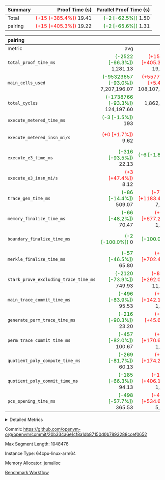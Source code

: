| Summary | Proof Time (s) | Parallel Proof Time (s) |
|:---|---:|---:|
| Total | <span style='color: red'>(+15 [+385.4%])</span> 19.41 | <span style='color: green'>(-2 [-62.5%])</span> 1.50 |
| pairing | <span style='color: red'>(+15 [+405.3%])</span> 19.22 | <span style='color: green'>(-2 [-65.6%])</span> 1.31 |


| pairing |||||
|:---|---:|---:|---:|---:|
|metric|avg|sum|max|min|
| `total_proof_time_ms ` | <span style='color: green'>(-2522 [-66.3%])</span> 1,281.13 | <span style='color: red'>(+15414 [+405.3%])</span> 19,217 | <span style='color: green'>(-2496 [-65.6%])</span> 1,307 | <span style='color: green'>(-2722 [-71.6%])</span> 1,081 |
| `main_cells_used     ` | <span style='color: green'>(-95323657 [-93.0%])</span> 7,207,196.07 | <span style='color: red'>(+5577088 [+5.4%])</span> 108,107,941 | <span style='color: green'>(-94732897 [-92.4%])</span> 7,797,956 | <span style='color: green'>(-101332402 [-98.8%])</span> 1,198,451 |
| `total_cycles        ` | <span style='color: green'>(-1738766 [-93.3%])</span> 124,197.60 |  1,862,964 | <span style='color: green'>(-1730964 [-92.9%])</span> 132,000 | <span style='color: green'>(-1848000 [-99.2%])</span> 14,964 |
| `execute_metered_time_ms` | <span style='color: green'>(-3 [-1.5%])</span> 193 | -          | -          | -          |
| `execute_metered_insn_mi/s` | <span style='color: red'>(+0 [+1.7%])</span> 9.62 | -          | <span style='color: red'>(+0 [+1.7%])</span> 9.62 | <span style='color: red'>(+0 [+1.7%])</span> 9.62 |
| `execute_e3_time_ms  ` | <span style='color: green'>(-316 [-93.5%])</span> 22.13 | <span style='color: green'>(-6 [-1.8%])</span> 332 | <span style='color: green'>(-202 [-59.8%])</span> 136 | <span style='color: green'>(-337 [-99.7%])</span> 1 |
| `execute_e3_insn_mi/s` | <span style='color: red'>(+3 [+47.4%])</span> 8.12 | -          | <span style='color: red'>(+3 [+59.4%])</span> 8.78 | <span style='color: green'>(-5 [-82.5%])</span> 0.96 |
| `trace_gen_time_ms   ` | <span style='color: green'>(-86 [-14.4%])</span> 509.07 | <span style='color: red'>(+7041 [+1183.4%])</span> 7,636 | <span style='color: green'>(-62 [-10.4%])</span> 533 | <span style='color: green'>(-258 [-43.4%])</span> 337 |
| `memory_finalize_time_ms` | <span style='color: green'>(-66 [-48.2%])</span> 70.47 | <span style='color: red'>(+921 [+677.2%])</span> 1,057 | <span style='color: green'>(-55 [-40.4%])</span> 81 | <span style='color: green'>(-70 [-51.5%])</span> 66 |
| `boundary_finalize_time_ms` | <span style='color: green'>(-2 [-100.0%])</span> 0 | <span style='color: green'>(-2 [-100.0%])</span> 0 | <span style='color: green'>(-2 [-100.0%])</span> 0 | <span style='color: green'>(-2 [-100.0%])</span> 0 |
| `merkle_finalize_time_ms` | <span style='color: green'>(-57 [-46.5%])</span> 65.80 | <span style='color: red'>(+864 [+702.4%])</span> 987 | <span style='color: green'>(-49 [-39.8%])</span> 74 | <span style='color: green'>(-60 [-48.8%])</span> 63 |
| `stark_prove_excluding_trace_time_ms` | <span style='color: green'>(-2120 [-73.9%])</span> 749.93 | <span style='color: red'>(+8379 [+292.0%])</span> 11,249 | <span style='color: green'>(-2046 [-71.3%])</span> 824 | <span style='color: green'>(-2302 [-80.2%])</span> 568 |
| `main_trace_commit_time_ms` | <span style='color: green'>(-496 [-83.9%])</span> 95.53 | <span style='color: red'>(+841 [+142.1%])</span> 1,433 | <span style='color: green'>(-475 [-80.2%])</span> 117 | <span style='color: green'>(-528 [-89.2%])</span> 64 |
| `generate_perm_trace_time_ms` | <span style='color: green'>(-216 [-90.3%])</span> 23.20 | <span style='color: red'>(+109 [+45.6%])</span> 348 | <span style='color: green'>(-213 [-89.1%])</span> 26 | <span style='color: green'>(-225 [-94.1%])</span> 14 |
| `perm_trace_commit_time_ms` | <span style='color: green'>(-457 [-82.0%])</span> 100.67 | <span style='color: red'>(+952 [+170.6%])</span> 1,510 | <span style='color: green'>(-449 [-80.5%])</span> 109 | <span style='color: green'>(-491 [-88.0%])</span> 67 |
| `quotient_poly_compute_time_ms` | <span style='color: green'>(-269 [-81.7%])</span> 60.13 | <span style='color: red'>(+573 [+174.2%])</span> 902 | <span style='color: green'>(-264 [-80.2%])</span> 65 | <span style='color: green'>(-292 [-88.8%])</span> 37 |
| `quotient_poly_commit_time_ms` | <span style='color: green'>(-185 [-66.3%])</span> 94.13 | <span style='color: red'>(+1133 [+406.1%])</span> 1,412 | <span style='color: green'>(-162 [-58.1%])</span> 117 | <span style='color: green'>(-207 [-74.2%])</span> 72 |
| `pcs_opening_time_ms ` | <span style='color: green'>(-498 [-57.7%])</span> 365.53 | <span style='color: red'>(+4619 [+534.6%])</span> 5,483 | <span style='color: green'>(-480 [-55.6%])</span> 384 | <span style='color: green'>(-560 [-64.8%])</span> 304 |



<details>
<summary>Detailed Metrics</summary>

|  | keygen_time_ms | commit_exe_time_ms | app proof_time_ms |
| --- | --- | --- |
|  | 1,076 | 11 | 74,500 | 

| group | num_segments | memory_to_vec_partition_time_ms | insns | fri.log_blowup | execute_segment_time_ms | execute_metered_time_ms | execute_metered_insn_mi/s |
| --- | --- | --- | --- | --- | --- | --- | --- |
| pairing | 15 | 24 | 1,862,965 | 1 | 4,554 | 193 | 9.62 | 

| group | air_name | quotient_deg | interactions | constraints |
| --- | --- | --- | --- | --- |
| pairing | AccessAdapterAir<16> | 2 | 5 | 12 | 
| pairing | AccessAdapterAir<2> | 2 | 5 | 12 | 
| pairing | AccessAdapterAir<32> | 2 | 5 | 12 | 
| pairing | AccessAdapterAir<4> | 2 | 5 | 12 | 
| pairing | AccessAdapterAir<8> | 2 | 5 | 12 | 
| pairing | BitwiseOperationLookupAir<8> | 2 | 2 | 4 | 
| pairing | KeccakVmAir | 2 | 321 | 4,513 | 
| pairing | MemoryMerkleAir<8> | 2 | 4 | 39 | 
| pairing | PersistentBoundaryAir<8> | 2 | 3 | 7 | 
| pairing | PhantomAir | 2 | 3 | 5 | 
| pairing | Poseidon2PeripheryAir<BabyBearParameters>, 1> | 2 | 1 | 286 | 
| pairing | ProgramAir | 1 | 1 | 4 | 
| pairing | RangeTupleCheckerAir<2> | 1 | 1 | 4 | 
| pairing | Rv32HintStoreAir | 2 | 18 | 28 | 
| pairing | VariableRangeCheckerAir | 1 | 1 | 4 | 
| pairing | VmAirWrapper<Rv32BaseAluAdapterAir, BaseAluCoreAir<4, 8> | 2 | 20 | 37 | 
| pairing | VmAirWrapper<Rv32BaseAluAdapterAir, LessThanCoreAir<4, 8> | 2 | 18 | 40 | 
| pairing | VmAirWrapper<Rv32BaseAluAdapterAir, ShiftCoreAir<4, 8> | 2 | 24 | 91 | 
| pairing | VmAirWrapper<Rv32BranchAdapterAir, BranchEqualCoreAir<4> | 2 | 11 | 20 | 
| pairing | VmAirWrapper<Rv32BranchAdapterAir, BranchLessThanCoreAir<4, 8> | 2 | 13 | 35 | 
| pairing | VmAirWrapper<Rv32CondRdWriteAdapterAir, Rv32JalLuiCoreAir> | 2 | 10 | 18 | 
| pairing | VmAirWrapper<Rv32IsEqualModAdapterAir<2, 1, 32, 32>, ModularIsEqualCoreAir<32, 4, 8> | 2 | 25 | 225 | 
| pairing | VmAirWrapper<Rv32JalrAdapterAir, Rv32JalrCoreAir> | 2 | 16 | 20 | 
| pairing | VmAirWrapper<Rv32LoadStoreAdapterAir, LoadSignExtendCoreAir<4, 8> | 2 | 18 | 33 | 
| pairing | VmAirWrapper<Rv32LoadStoreAdapterAir, LoadStoreCoreAir<4> | 2 | 17 | 40 | 
| pairing | VmAirWrapper<Rv32MultAdapterAir, DivRemCoreAir<4, 8> | 2 | 25 | 84 | 
| pairing | VmAirWrapper<Rv32MultAdapterAir, MulHCoreAir<4, 8> | 2 | 24 | 31 | 
| pairing | VmAirWrapper<Rv32MultAdapterAir, MultiplicationCoreAir<4, 8> | 2 | 19 | 19 | 
| pairing | VmAirWrapper<Rv32RdWriteAdapterAir, Rv32AuipcCoreAir> | 2 | 12 | 14 | 
| pairing | VmAirWrapper<Rv32VecHeapAdapterAir<1, 2, 2, 32, 32>, FieldExpressionCoreAir> | 2 | 415 | 480 | 
| pairing | VmAirWrapper<Rv32VecHeapAdapterAir<2, 1, 1, 32, 32>, FieldExpressionCoreAir> | 2 | 158 | 190 | 
| pairing | VmAirWrapper<Rv32VecHeapAdapterAir<2, 2, 2, 32, 32>, FieldExpressionCoreAir> | 2 | 428 | 457 | 
| pairing | VmConnectorAir | 2 | 5 | 11 | 

| group | air_name | segment | rows | prep_cols | perm_cols | main_cols | cells |
| --- | --- | --- | --- | --- | --- | --- | --- |
| pairing | AccessAdapterAir<16> | 0 | 16,384 |  | 16 | 25 | 671,744 | 
| pairing | AccessAdapterAir<16> | 1 | 16,384 |  | 16 | 25 | 671,744 | 
| pairing | AccessAdapterAir<16> | 10 | 16,384 |  | 16 | 25 | 671,744 | 
| pairing | AccessAdapterAir<16> | 11 | 16,384 |  | 16 | 25 | 671,744 | 
| pairing | AccessAdapterAir<16> | 12 | 16,384 |  | 16 | 25 | 671,744 | 
| pairing | AccessAdapterAir<16> | 13 | 16,384 |  | 16 | 25 | 671,744 | 
| pairing | AccessAdapterAir<16> | 14 | 2,048 |  | 16 | 25 | 83,968 | 
| pairing | AccessAdapterAir<16> | 2 | 16,384 |  | 16 | 25 | 671,744 | 
| pairing | AccessAdapterAir<16> | 3 | 16,384 |  | 16 | 25 | 671,744 | 
| pairing | AccessAdapterAir<16> | 4 | 16,384 |  | 16 | 25 | 671,744 | 
| pairing | AccessAdapterAir<16> | 5 | 16,384 |  | 16 | 25 | 671,744 | 
| pairing | AccessAdapterAir<16> | 6 | 16,384 |  | 16 | 25 | 671,744 | 
| pairing | AccessAdapterAir<16> | 7 | 16,384 |  | 16 | 25 | 671,744 | 
| pairing | AccessAdapterAir<16> | 8 | 16,384 |  | 16 | 25 | 671,744 | 
| pairing | AccessAdapterAir<16> | 9 | 16,384 |  | 16 | 25 | 671,744 | 
| pairing | AccessAdapterAir<32> | 0 | 8,192 |  | 16 | 41 | 466,944 | 
| pairing | AccessAdapterAir<32> | 1 | 8,192 |  | 16 | 41 | 466,944 | 
| pairing | AccessAdapterAir<32> | 10 | 8,192 |  | 16 | 41 | 466,944 | 
| pairing | AccessAdapterAir<32> | 11 | 8,192 |  | 16 | 41 | 466,944 | 
| pairing | AccessAdapterAir<32> | 12 | 8,192 |  | 16 | 41 | 466,944 | 
| pairing | AccessAdapterAir<32> | 13 | 8,192 |  | 16 | 41 | 466,944 | 
| pairing | AccessAdapterAir<32> | 14 | 1,024 |  | 16 | 41 | 58,368 | 
| pairing | AccessAdapterAir<32> | 2 | 8,192 |  | 16 | 41 | 466,944 | 
| pairing | AccessAdapterAir<32> | 3 | 8,192 |  | 16 | 41 | 466,944 | 
| pairing | AccessAdapterAir<32> | 4 | 8,192 |  | 16 | 41 | 466,944 | 
| pairing | AccessAdapterAir<32> | 5 | 8,192 |  | 16 | 41 | 466,944 | 
| pairing | AccessAdapterAir<32> | 6 | 8,192 |  | 16 | 41 | 466,944 | 
| pairing | AccessAdapterAir<32> | 7 | 8,192 |  | 16 | 41 | 466,944 | 
| pairing | AccessAdapterAir<32> | 8 | 8,192 |  | 16 | 41 | 466,944 | 
| pairing | AccessAdapterAir<32> | 9 | 8,192 |  | 16 | 41 | 466,944 | 
| pairing | AccessAdapterAir<8> | 0 | 32,768 |  | 16 | 17 | 1,081,344 | 
| pairing | AccessAdapterAir<8> | 1 | 32,768 |  | 16 | 17 | 1,081,344 | 
| pairing | AccessAdapterAir<8> | 10 | 32,768 |  | 16 | 17 | 1,081,344 | 
| pairing | AccessAdapterAir<8> | 11 | 32,768 |  | 16 | 17 | 1,081,344 | 
| pairing | AccessAdapterAir<8> | 12 | 32,768 |  | 16 | 17 | 1,081,344 | 
| pairing | AccessAdapterAir<8> | 13 | 32,768 |  | 16 | 17 | 1,081,344 | 
| pairing | AccessAdapterAir<8> | 14 | 8,192 |  | 16 | 17 | 270,336 | 
| pairing | AccessAdapterAir<8> | 2 | 32,768 |  | 16 | 17 | 1,081,344 | 
| pairing | AccessAdapterAir<8> | 3 | 32,768 |  | 16 | 17 | 1,081,344 | 
| pairing | AccessAdapterAir<8> | 4 | 32,768 |  | 16 | 17 | 1,081,344 | 
| pairing | AccessAdapterAir<8> | 5 | 32,768 |  | 16 | 17 | 1,081,344 | 
| pairing | AccessAdapterAir<8> | 6 | 32,768 |  | 16 | 17 | 1,081,344 | 
| pairing | AccessAdapterAir<8> | 7 | 32,768 |  | 16 | 17 | 1,081,344 | 
| pairing | AccessAdapterAir<8> | 8 | 32,768 |  | 16 | 17 | 1,081,344 | 
| pairing | AccessAdapterAir<8> | 9 | 32,768 |  | 16 | 17 | 1,081,344 | 
| pairing | BitwiseOperationLookupAir<8> | 0 | 65,536 | 3 | 8 | 2 | 655,360 | 
| pairing | BitwiseOperationLookupAir<8> | 1 | 65,536 | 3 | 8 | 2 | 655,360 | 
| pairing | BitwiseOperationLookupAir<8> | 10 | 65,536 | 3 | 8 | 2 | 655,360 | 
| pairing | BitwiseOperationLookupAir<8> | 11 | 65,536 | 3 | 8 | 2 | 655,360 | 
| pairing | BitwiseOperationLookupAir<8> | 12 | 65,536 | 3 | 8 | 2 | 655,360 | 
| pairing | BitwiseOperationLookupAir<8> | 13 | 65,536 | 3 | 8 | 2 | 655,360 | 
| pairing | BitwiseOperationLookupAir<8> | 14 | 65,536 | 3 | 8 | 2 | 655,360 | 
| pairing | BitwiseOperationLookupAir<8> | 2 | 65,536 | 3 | 8 | 2 | 655,360 | 
| pairing | BitwiseOperationLookupAir<8> | 3 | 65,536 | 3 | 8 | 2 | 655,360 | 
| pairing | BitwiseOperationLookupAir<8> | 4 | 65,536 | 3 | 8 | 2 | 655,360 | 
| pairing | BitwiseOperationLookupAir<8> | 5 | 65,536 | 3 | 8 | 2 | 655,360 | 
| pairing | BitwiseOperationLookupAir<8> | 6 | 65,536 | 3 | 8 | 2 | 655,360 | 
| pairing | BitwiseOperationLookupAir<8> | 7 | 65,536 | 3 | 8 | 2 | 655,360 | 
| pairing | BitwiseOperationLookupAir<8> | 8 | 65,536 | 3 | 8 | 2 | 655,360 | 
| pairing | BitwiseOperationLookupAir<8> | 9 | 65,536 | 3 | 8 | 2 | 655,360 | 
| pairing | MemoryMerkleAir<8> | 0 | 8,192 |  | 16 | 32 | 393,216 | 
| pairing | MemoryMerkleAir<8> | 1 | 4,096 |  | 16 | 32 | 196,608 | 
| pairing | MemoryMerkleAir<8> | 10 | 4,096 |  | 16 | 32 | 196,608 | 
| pairing | MemoryMerkleAir<8> | 11 | 4,096 |  | 16 | 32 | 196,608 | 
| pairing | MemoryMerkleAir<8> | 12 | 4,096 |  | 16 | 32 | 196,608 | 
| pairing | MemoryMerkleAir<8> | 13 | 4,096 |  | 16 | 32 | 196,608 | 
| pairing | MemoryMerkleAir<8> | 14 | 2,048 |  | 16 | 32 | 98,304 | 
| pairing | MemoryMerkleAir<8> | 2 | 4,096 |  | 16 | 32 | 196,608 | 
| pairing | MemoryMerkleAir<8> | 3 | 4,096 |  | 16 | 32 | 196,608 | 
| pairing | MemoryMerkleAir<8> | 4 | 4,096 |  | 16 | 32 | 196,608 | 
| pairing | MemoryMerkleAir<8> | 5 | 4,096 |  | 16 | 32 | 196,608 | 
| pairing | MemoryMerkleAir<8> | 6 | 4,096 |  | 16 | 32 | 196,608 | 
| pairing | MemoryMerkleAir<8> | 7 | 4,096 |  | 16 | 32 | 196,608 | 
| pairing | MemoryMerkleAir<8> | 8 | 4,096 |  | 16 | 32 | 196,608 | 
| pairing | MemoryMerkleAir<8> | 9 | 4,096 |  | 16 | 32 | 196,608 | 
| pairing | PersistentBoundaryAir<8> | 0 | 8,192 |  | 12 | 20 | 262,144 | 
| pairing | PersistentBoundaryAir<8> | 1 | 4,096 |  | 12 | 20 | 131,072 | 
| pairing | PersistentBoundaryAir<8> | 10 | 4,096 |  | 12 | 20 | 131,072 | 
| pairing | PersistentBoundaryAir<8> | 11 | 4,096 |  | 12 | 20 | 131,072 | 
| pairing | PersistentBoundaryAir<8> | 12 | 4,096 |  | 12 | 20 | 131,072 | 
| pairing | PersistentBoundaryAir<8> | 13 | 4,096 |  | 12 | 20 | 131,072 | 
| pairing | PersistentBoundaryAir<8> | 14 | 2,048 |  | 12 | 20 | 65,536 | 
| pairing | PersistentBoundaryAir<8> | 2 | 4,096 |  | 12 | 20 | 131,072 | 
| pairing | PersistentBoundaryAir<8> | 3 | 4,096 |  | 12 | 20 | 131,072 | 
| pairing | PersistentBoundaryAir<8> | 4 | 4,096 |  | 12 | 20 | 131,072 | 
| pairing | PersistentBoundaryAir<8> | 5 | 4,096 |  | 12 | 20 | 131,072 | 
| pairing | PersistentBoundaryAir<8> | 6 | 4,096 |  | 12 | 20 | 131,072 | 
| pairing | PersistentBoundaryAir<8> | 7 | 4,096 |  | 12 | 20 | 131,072 | 
| pairing | PersistentBoundaryAir<8> | 8 | 4,096 |  | 12 | 20 | 131,072 | 
| pairing | PersistentBoundaryAir<8> | 9 | 4,096 |  | 12 | 20 | 131,072 | 
| pairing | PhantomAir | 0 | 1 |  | 12 | 6 | 18 | 
| pairing | PhantomAir | 1 | 1 |  | 12 | 6 | 18 | 
| pairing | PhantomAir | 10 | 1 |  | 12 | 6 | 18 | 
| pairing | PhantomAir | 11 | 1 |  | 12 | 6 | 18 | 
| pairing | PhantomAir | 12 | 1 |  | 12 | 6 | 18 | 
| pairing | PhantomAir | 13 | 1 |  | 12 | 6 | 18 | 
| pairing | PhantomAir | 14 | 1 |  | 12 | 6 | 18 | 
| pairing | PhantomAir | 2 | 1 |  | 12 | 6 | 18 | 
| pairing | PhantomAir | 3 | 1 |  | 12 | 6 | 18 | 
| pairing | PhantomAir | 4 | 1 |  | 12 | 6 | 18 | 
| pairing | PhantomAir | 5 | 1 |  | 12 | 6 | 18 | 
| pairing | PhantomAir | 6 | 1 |  | 12 | 6 | 18 | 
| pairing | PhantomAir | 7 | 1 |  | 12 | 6 | 18 | 
| pairing | PhantomAir | 8 | 1 |  | 12 | 6 | 18 | 
| pairing | PhantomAir | 9 | 1 |  | 12 | 6 | 18 | 
| pairing | Poseidon2PeripheryAir<BabyBearParameters>, 1> | 0 | 4,096 |  | 8 | 300 | 1,261,568 | 
| pairing | Poseidon2PeripheryAir<BabyBearParameters>, 1> | 1 | 4,096 |  | 8 | 300 | 1,261,568 | 
| pairing | Poseidon2PeripheryAir<BabyBearParameters>, 1> | 10 | 4,096 |  | 8 | 300 | 1,261,568 | 
| pairing | Poseidon2PeripheryAir<BabyBearParameters>, 1> | 11 | 4,096 |  | 8 | 300 | 1,261,568 | 
| pairing | Poseidon2PeripheryAir<BabyBearParameters>, 1> | 12 | 4,096 |  | 8 | 300 | 1,261,568 | 
| pairing | Poseidon2PeripheryAir<BabyBearParameters>, 1> | 13 | 4,096 |  | 8 | 300 | 1,261,568 | 
| pairing | Poseidon2PeripheryAir<BabyBearParameters>, 1> | 14 | 1,024 |  | 8 | 300 | 315,392 | 
| pairing | Poseidon2PeripheryAir<BabyBearParameters>, 1> | 2 | 4,096 |  | 8 | 300 | 1,261,568 | 
| pairing | Poseidon2PeripheryAir<BabyBearParameters>, 1> | 3 | 4,096 |  | 8 | 300 | 1,261,568 | 
| pairing | Poseidon2PeripheryAir<BabyBearParameters>, 1> | 4 | 4,096 |  | 8 | 300 | 1,261,568 | 
| pairing | Poseidon2PeripheryAir<BabyBearParameters>, 1> | 5 | 4,096 |  | 8 | 300 | 1,261,568 | 
| pairing | Poseidon2PeripheryAir<BabyBearParameters>, 1> | 6 | 4,096 |  | 8 | 300 | 1,261,568 | 
| pairing | Poseidon2PeripheryAir<BabyBearParameters>, 1> | 7 | 4,096 |  | 8 | 300 | 1,261,568 | 
| pairing | Poseidon2PeripheryAir<BabyBearParameters>, 1> | 8 | 4,096 |  | 8 | 300 | 1,261,568 | 
| pairing | Poseidon2PeripheryAir<BabyBearParameters>, 1> | 9 | 4,096 |  | 8 | 300 | 1,261,568 | 
| pairing | ProgramAir | 0 | 32,768 |  | 8 | 10 | 589,824 | 
| pairing | ProgramAir | 1 | 32,768 |  | 8 | 10 | 589,824 | 
| pairing | ProgramAir | 10 | 32,768 |  | 8 | 10 | 589,824 | 
| pairing | ProgramAir | 11 | 32,768 |  | 8 | 10 | 589,824 | 
| pairing | ProgramAir | 12 | 32,768 |  | 8 | 10 | 589,824 | 
| pairing | ProgramAir | 13 | 32,768 |  | 8 | 10 | 589,824 | 
| pairing | ProgramAir | 14 | 32,768 |  | 8 | 10 | 589,824 | 
| pairing | ProgramAir | 2 | 32,768 |  | 8 | 10 | 589,824 | 
| pairing | ProgramAir | 3 | 32,768 |  | 8 | 10 | 589,824 | 
| pairing | ProgramAir | 4 | 32,768 |  | 8 | 10 | 589,824 | 
| pairing | ProgramAir | 5 | 32,768 |  | 8 | 10 | 589,824 | 
| pairing | ProgramAir | 6 | 32,768 |  | 8 | 10 | 589,824 | 
| pairing | ProgramAir | 7 | 32,768 |  | 8 | 10 | 589,824 | 
| pairing | ProgramAir | 8 | 32,768 |  | 8 | 10 | 589,824 | 
| pairing | ProgramAir | 9 | 32,768 |  | 8 | 10 | 589,824 | 
| pairing | RangeTupleCheckerAir<2> | 0 | 524,288 | 2 | 8 | 1 | 4,718,592 | 
| pairing | RangeTupleCheckerAir<2> | 1 | 524,288 | 2 | 8 | 1 | 4,718,592 | 
| pairing | RangeTupleCheckerAir<2> | 10 | 524,288 | 2 | 8 | 1 | 4,718,592 | 
| pairing | RangeTupleCheckerAir<2> | 11 | 524,288 | 2 | 8 | 1 | 4,718,592 | 
| pairing | RangeTupleCheckerAir<2> | 12 | 524,288 | 2 | 8 | 1 | 4,718,592 | 
| pairing | RangeTupleCheckerAir<2> | 13 | 524,288 | 2 | 8 | 1 | 4,718,592 | 
| pairing | RangeTupleCheckerAir<2> | 14 | 524,288 | 2 | 8 | 1 | 4,718,592 | 
| pairing | RangeTupleCheckerAir<2> | 2 | 524,288 | 2 | 8 | 1 | 4,718,592 | 
| pairing | RangeTupleCheckerAir<2> | 3 | 524,288 | 2 | 8 | 1 | 4,718,592 | 
| pairing | RangeTupleCheckerAir<2> | 4 | 524,288 | 2 | 8 | 1 | 4,718,592 | 
| pairing | RangeTupleCheckerAir<2> | 5 | 524,288 | 2 | 8 | 1 | 4,718,592 | 
| pairing | RangeTupleCheckerAir<2> | 6 | 524,288 | 2 | 8 | 1 | 4,718,592 | 
| pairing | RangeTupleCheckerAir<2> | 7 | 524,288 | 2 | 8 | 1 | 4,718,592 | 
| pairing | RangeTupleCheckerAir<2> | 8 | 524,288 | 2 | 8 | 1 | 4,718,592 | 
| pairing | RangeTupleCheckerAir<2> | 9 | 524,288 | 2 | 8 | 1 | 4,718,592 | 
| pairing | Rv32HintStoreAir | 0 | 256 |  | 44 | 32 | 19,456 | 
| pairing | VariableRangeCheckerAir | 0 | 262,144 | 2 | 8 | 1 | 2,359,296 | 
| pairing | VariableRangeCheckerAir | 1 | 262,144 | 2 | 8 | 1 | 2,359,296 | 
| pairing | VariableRangeCheckerAir | 10 | 262,144 | 2 | 8 | 1 | 2,359,296 | 
| pairing | VariableRangeCheckerAir | 11 | 262,144 | 2 | 8 | 1 | 2,359,296 | 
| pairing | VariableRangeCheckerAir | 12 | 262,144 | 2 | 8 | 1 | 2,359,296 | 
| pairing | VariableRangeCheckerAir | 13 | 262,144 | 2 | 8 | 1 | 2,359,296 | 
| pairing | VariableRangeCheckerAir | 14 | 262,144 | 2 | 8 | 1 | 2,359,296 | 
| pairing | VariableRangeCheckerAir | 2 | 262,144 | 2 | 8 | 1 | 2,359,296 | 
| pairing | VariableRangeCheckerAir | 3 | 262,144 | 2 | 8 | 1 | 2,359,296 | 
| pairing | VariableRangeCheckerAir | 4 | 262,144 | 2 | 8 | 1 | 2,359,296 | 
| pairing | VariableRangeCheckerAir | 5 | 262,144 | 2 | 8 | 1 | 2,359,296 | 
| pairing | VariableRangeCheckerAir | 6 | 262,144 | 2 | 8 | 1 | 2,359,296 | 
| pairing | VariableRangeCheckerAir | 7 | 262,144 | 2 | 8 | 1 | 2,359,296 | 
| pairing | VariableRangeCheckerAir | 8 | 262,144 | 2 | 8 | 1 | 2,359,296 | 
| pairing | VariableRangeCheckerAir | 9 | 262,144 | 2 | 8 | 1 | 2,359,296 | 
| pairing | VmAirWrapper<Rv32BaseAluAdapterAir, BaseAluCoreAir<4, 8> | 0 | 65,536 |  | 52 | 36 | 5,767,168 | 
| pairing | VmAirWrapper<Rv32BaseAluAdapterAir, BaseAluCoreAir<4, 8> | 1 | 65,536 |  | 52 | 36 | 5,767,168 | 
| pairing | VmAirWrapper<Rv32BaseAluAdapterAir, BaseAluCoreAir<4, 8> | 10 | 65,536 |  | 52 | 36 | 5,767,168 | 
| pairing | VmAirWrapper<Rv32BaseAluAdapterAir, BaseAluCoreAir<4, 8> | 11 | 65,536 |  | 52 | 36 | 5,767,168 | 
| pairing | VmAirWrapper<Rv32BaseAluAdapterAir, BaseAluCoreAir<4, 8> | 12 | 65,536 |  | 52 | 36 | 5,767,168 | 
| pairing | VmAirWrapper<Rv32BaseAluAdapterAir, BaseAluCoreAir<4, 8> | 13 | 65,536 |  | 52 | 36 | 5,767,168 | 
| pairing | VmAirWrapper<Rv32BaseAluAdapterAir, BaseAluCoreAir<4, 8> | 14 | 8,192 |  | 52 | 36 | 720,896 | 
| pairing | VmAirWrapper<Rv32BaseAluAdapterAir, BaseAluCoreAir<4, 8> | 2 | 65,536 |  | 52 | 36 | 5,767,168 | 
| pairing | VmAirWrapper<Rv32BaseAluAdapterAir, BaseAluCoreAir<4, 8> | 3 | 65,536 |  | 52 | 36 | 5,767,168 | 
| pairing | VmAirWrapper<Rv32BaseAluAdapterAir, BaseAluCoreAir<4, 8> | 4 | 65,536 |  | 52 | 36 | 5,767,168 | 
| pairing | VmAirWrapper<Rv32BaseAluAdapterAir, BaseAluCoreAir<4, 8> | 5 | 65,536 |  | 52 | 36 | 5,767,168 | 
| pairing | VmAirWrapper<Rv32BaseAluAdapterAir, BaseAluCoreAir<4, 8> | 6 | 65,536 |  | 52 | 36 | 5,767,168 | 
| pairing | VmAirWrapper<Rv32BaseAluAdapterAir, BaseAluCoreAir<4, 8> | 7 | 65,536 |  | 52 | 36 | 5,767,168 | 
| pairing | VmAirWrapper<Rv32BaseAluAdapterAir, BaseAluCoreAir<4, 8> | 8 | 65,536 |  | 52 | 36 | 5,767,168 | 
| pairing | VmAirWrapper<Rv32BaseAluAdapterAir, BaseAluCoreAir<4, 8> | 9 | 65,536 |  | 52 | 36 | 5,767,168 | 
| pairing | VmAirWrapper<Rv32BaseAluAdapterAir, LessThanCoreAir<4, 8> | 0 | 4,096 |  | 40 | 37 | 315,392 | 
| pairing | VmAirWrapper<Rv32BaseAluAdapterAir, LessThanCoreAir<4, 8> | 1 | 4,096 |  | 40 | 37 | 315,392 | 
| pairing | VmAirWrapper<Rv32BaseAluAdapterAir, LessThanCoreAir<4, 8> | 10 | 4,096 |  | 40 | 37 | 315,392 | 
| pairing | VmAirWrapper<Rv32BaseAluAdapterAir, LessThanCoreAir<4, 8> | 11 | 4,096 |  | 40 | 37 | 315,392 | 
| pairing | VmAirWrapper<Rv32BaseAluAdapterAir, LessThanCoreAir<4, 8> | 12 | 4,096 |  | 40 | 37 | 315,392 | 
| pairing | VmAirWrapper<Rv32BaseAluAdapterAir, LessThanCoreAir<4, 8> | 13 | 4,096 |  | 40 | 37 | 315,392 | 
| pairing | VmAirWrapper<Rv32BaseAluAdapterAir, LessThanCoreAir<4, 8> | 14 | 512 |  | 40 | 37 | 39,424 | 
| pairing | VmAirWrapper<Rv32BaseAluAdapterAir, LessThanCoreAir<4, 8> | 2 | 4,096 |  | 40 | 37 | 315,392 | 
| pairing | VmAirWrapper<Rv32BaseAluAdapterAir, LessThanCoreAir<4, 8> | 3 | 4,096 |  | 40 | 37 | 315,392 | 
| pairing | VmAirWrapper<Rv32BaseAluAdapterAir, LessThanCoreAir<4, 8> | 4 | 4,096 |  | 40 | 37 | 315,392 | 
| pairing | VmAirWrapper<Rv32BaseAluAdapterAir, LessThanCoreAir<4, 8> | 5 | 4,096 |  | 40 | 37 | 315,392 | 
| pairing | VmAirWrapper<Rv32BaseAluAdapterAir, LessThanCoreAir<4, 8> | 6 | 4,096 |  | 40 | 37 | 315,392 | 
| pairing | VmAirWrapper<Rv32BaseAluAdapterAir, LessThanCoreAir<4, 8> | 7 | 4,096 |  | 40 | 37 | 315,392 | 
| pairing | VmAirWrapper<Rv32BaseAluAdapterAir, LessThanCoreAir<4, 8> | 8 | 4,096 |  | 40 | 37 | 315,392 | 
| pairing | VmAirWrapper<Rv32BaseAluAdapterAir, LessThanCoreAir<4, 8> | 9 | 4,096 |  | 40 | 37 | 315,392 | 
| pairing | VmAirWrapper<Rv32BaseAluAdapterAir, ShiftCoreAir<4, 8> | 0 | 1,024 |  | 52 | 53 | 107,520 | 
| pairing | VmAirWrapper<Rv32BaseAluAdapterAir, ShiftCoreAir<4, 8> | 1 | 64 |  | 52 | 53 | 6,720 | 
| pairing | VmAirWrapper<Rv32BaseAluAdapterAir, ShiftCoreAir<4, 8> | 10 | 64 |  | 52 | 53 | 6,720 | 
| pairing | VmAirWrapper<Rv32BaseAluAdapterAir, ShiftCoreAir<4, 8> | 11 | 64 |  | 52 | 53 | 6,720 | 
| pairing | VmAirWrapper<Rv32BaseAluAdapterAir, ShiftCoreAir<4, 8> | 12 | 64 |  | 52 | 53 | 6,720 | 
| pairing | VmAirWrapper<Rv32BaseAluAdapterAir, ShiftCoreAir<4, 8> | 13 | 128 |  | 52 | 53 | 13,440 | 
| pairing | VmAirWrapper<Rv32BaseAluAdapterAir, ShiftCoreAir<4, 8> | 2 | 64 |  | 52 | 53 | 6,720 | 
| pairing | VmAirWrapper<Rv32BaseAluAdapterAir, ShiftCoreAir<4, 8> | 3 | 64 |  | 52 | 53 | 6,720 | 
| pairing | VmAirWrapper<Rv32BaseAluAdapterAir, ShiftCoreAir<4, 8> | 4 | 64 |  | 52 | 53 | 6,720 | 
| pairing | VmAirWrapper<Rv32BaseAluAdapterAir, ShiftCoreAir<4, 8> | 5 | 64 |  | 52 | 53 | 6,720 | 
| pairing | VmAirWrapper<Rv32BaseAluAdapterAir, ShiftCoreAir<4, 8> | 6 | 64 |  | 52 | 53 | 6,720 | 
| pairing | VmAirWrapper<Rv32BaseAluAdapterAir, ShiftCoreAir<4, 8> | 7 | 64 |  | 52 | 53 | 6,720 | 
| pairing | VmAirWrapper<Rv32BaseAluAdapterAir, ShiftCoreAir<4, 8> | 8 | 64 |  | 52 | 53 | 6,720 | 
| pairing | VmAirWrapper<Rv32BaseAluAdapterAir, ShiftCoreAir<4, 8> | 9 | 64 |  | 52 | 53 | 6,720 | 
| pairing | VmAirWrapper<Rv32BranchAdapterAir, BranchEqualCoreAir<4> | 0 | 16,384 |  | 28 | 26 | 884,736 | 
| pairing | VmAirWrapper<Rv32BranchAdapterAir, BranchEqualCoreAir<4> | 1 | 16,384 |  | 28 | 26 | 884,736 | 
| pairing | VmAirWrapper<Rv32BranchAdapterAir, BranchEqualCoreAir<4> | 10 | 16,384 |  | 28 | 26 | 884,736 | 
| pairing | VmAirWrapper<Rv32BranchAdapterAir, BranchEqualCoreAir<4> | 11 | 16,384 |  | 28 | 26 | 884,736 | 
| pairing | VmAirWrapper<Rv32BranchAdapterAir, BranchEqualCoreAir<4> | 12 | 16,384 |  | 28 | 26 | 884,736 | 
| pairing | VmAirWrapper<Rv32BranchAdapterAir, BranchEqualCoreAir<4> | 13 | 16,384 |  | 28 | 26 | 884,736 | 
| pairing | VmAirWrapper<Rv32BranchAdapterAir, BranchEqualCoreAir<4> | 14 | 2,048 |  | 28 | 26 | 110,592 | 
| pairing | VmAirWrapper<Rv32BranchAdapterAir, BranchEqualCoreAir<4> | 2 | 16,384 |  | 28 | 26 | 884,736 | 
| pairing | VmAirWrapper<Rv32BranchAdapterAir, BranchEqualCoreAir<4> | 3 | 16,384 |  | 28 | 26 | 884,736 | 
| pairing | VmAirWrapper<Rv32BranchAdapterAir, BranchEqualCoreAir<4> | 4 | 16,384 |  | 28 | 26 | 884,736 | 
| pairing | VmAirWrapper<Rv32BranchAdapterAir, BranchEqualCoreAir<4> | 5 | 16,384 |  | 28 | 26 | 884,736 | 
| pairing | VmAirWrapper<Rv32BranchAdapterAir, BranchEqualCoreAir<4> | 6 | 16,384 |  | 28 | 26 | 884,736 | 
| pairing | VmAirWrapper<Rv32BranchAdapterAir, BranchEqualCoreAir<4> | 7 | 16,384 |  | 28 | 26 | 884,736 | 
| pairing | VmAirWrapper<Rv32BranchAdapterAir, BranchEqualCoreAir<4> | 8 | 16,384 |  | 28 | 26 | 884,736 | 
| pairing | VmAirWrapper<Rv32BranchAdapterAir, BranchEqualCoreAir<4> | 9 | 16,384 |  | 28 | 26 | 884,736 | 
| pairing | VmAirWrapper<Rv32BranchAdapterAir, BranchLessThanCoreAir<4, 8> | 0 | 16,384 |  | 32 | 32 | 1,048,576 | 
| pairing | VmAirWrapper<Rv32BranchAdapterAir, BranchLessThanCoreAir<4, 8> | 1 | 16,384 |  | 32 | 32 | 1,048,576 | 
| pairing | VmAirWrapper<Rv32BranchAdapterAir, BranchLessThanCoreAir<4, 8> | 10 | 16,384 |  | 32 | 32 | 1,048,576 | 
| pairing | VmAirWrapper<Rv32BranchAdapterAir, BranchLessThanCoreAir<4, 8> | 11 | 16,384 |  | 32 | 32 | 1,048,576 | 
| pairing | VmAirWrapper<Rv32BranchAdapterAir, BranchLessThanCoreAir<4, 8> | 12 | 16,384 |  | 32 | 32 | 1,048,576 | 
| pairing | VmAirWrapper<Rv32BranchAdapterAir, BranchLessThanCoreAir<4, 8> | 13 | 16,384 |  | 32 | 32 | 1,048,576 | 
| pairing | VmAirWrapper<Rv32BranchAdapterAir, BranchLessThanCoreAir<4, 8> | 14 | 1,024 |  | 32 | 32 | 65,536 | 
| pairing | VmAirWrapper<Rv32BranchAdapterAir, BranchLessThanCoreAir<4, 8> | 2 | 16,384 |  | 32 | 32 | 1,048,576 | 
| pairing | VmAirWrapper<Rv32BranchAdapterAir, BranchLessThanCoreAir<4, 8> | 3 | 16,384 |  | 32 | 32 | 1,048,576 | 
| pairing | VmAirWrapper<Rv32BranchAdapterAir, BranchLessThanCoreAir<4, 8> | 4 | 16,384 |  | 32 | 32 | 1,048,576 | 
| pairing | VmAirWrapper<Rv32BranchAdapterAir, BranchLessThanCoreAir<4, 8> | 5 | 16,384 |  | 32 | 32 | 1,048,576 | 
| pairing | VmAirWrapper<Rv32BranchAdapterAir, BranchLessThanCoreAir<4, 8> | 6 | 16,384 |  | 32 | 32 | 1,048,576 | 
| pairing | VmAirWrapper<Rv32BranchAdapterAir, BranchLessThanCoreAir<4, 8> | 7 | 16,384 |  | 32 | 32 | 1,048,576 | 
| pairing | VmAirWrapper<Rv32BranchAdapterAir, BranchLessThanCoreAir<4, 8> | 8 | 16,384 |  | 32 | 32 | 1,048,576 | 
| pairing | VmAirWrapper<Rv32BranchAdapterAir, BranchLessThanCoreAir<4, 8> | 9 | 16,384 |  | 32 | 32 | 1,048,576 | 
| pairing | VmAirWrapper<Rv32CondRdWriteAdapterAir, Rv32JalLuiCoreAir> | 0 | 1,024 |  | 28 | 18 | 47,104 | 
| pairing | VmAirWrapper<Rv32CondRdWriteAdapterAir, Rv32JalLuiCoreAir> | 1 | 512 |  | 28 | 18 | 23,552 | 
| pairing | VmAirWrapper<Rv32CondRdWriteAdapterAir, Rv32JalLuiCoreAir> | 10 | 512 |  | 28 | 18 | 23,552 | 
| pairing | VmAirWrapper<Rv32CondRdWriteAdapterAir, Rv32JalLuiCoreAir> | 11 | 512 |  | 28 | 18 | 23,552 | 
| pairing | VmAirWrapper<Rv32CondRdWriteAdapterAir, Rv32JalLuiCoreAir> | 12 | 512 |  | 28 | 18 | 23,552 | 
| pairing | VmAirWrapper<Rv32CondRdWriteAdapterAir, Rv32JalLuiCoreAir> | 13 | 512 |  | 28 | 18 | 23,552 | 
| pairing | VmAirWrapper<Rv32CondRdWriteAdapterAir, Rv32JalLuiCoreAir> | 14 | 64 |  | 28 | 18 | 2,944 | 
| pairing | VmAirWrapper<Rv32CondRdWriteAdapterAir, Rv32JalLuiCoreAir> | 2 | 512 |  | 28 | 18 | 23,552 | 
| pairing | VmAirWrapper<Rv32CondRdWriteAdapterAir, Rv32JalLuiCoreAir> | 3 | 512 |  | 28 | 18 | 23,552 | 
| pairing | VmAirWrapper<Rv32CondRdWriteAdapterAir, Rv32JalLuiCoreAir> | 4 | 512 |  | 28 | 18 | 23,552 | 
| pairing | VmAirWrapper<Rv32CondRdWriteAdapterAir, Rv32JalLuiCoreAir> | 5 | 512 |  | 28 | 18 | 23,552 | 
| pairing | VmAirWrapper<Rv32CondRdWriteAdapterAir, Rv32JalLuiCoreAir> | 6 | 512 |  | 28 | 18 | 23,552 | 
| pairing | VmAirWrapper<Rv32CondRdWriteAdapterAir, Rv32JalLuiCoreAir> | 7 | 512 |  | 28 | 18 | 23,552 | 
| pairing | VmAirWrapper<Rv32CondRdWriteAdapterAir, Rv32JalLuiCoreAir> | 8 | 512 |  | 28 | 18 | 23,552 | 
| pairing | VmAirWrapper<Rv32CondRdWriteAdapterAir, Rv32JalLuiCoreAir> | 9 | 512 |  | 28 | 18 | 23,552 | 
| pairing | VmAirWrapper<Rv32IsEqualModAdapterAir<2, 1, 32, 32>, ModularIsEqualCoreAir<32, 4, 8> | 0 | 8 |  | 56 | 166 | 1,776 | 
| pairing | VmAirWrapper<Rv32IsEqualModAdapterAir<2, 1, 32, 32>, ModularIsEqualCoreAir<32, 4, 8> | 14 | 16 |  | 56 | 166 | 3,552 | 
| pairing | VmAirWrapper<Rv32JalrAdapterAir, Rv32JalrCoreAir> | 0 | 4,096 |  | 36 | 28 | 262,144 | 
| pairing | VmAirWrapper<Rv32JalrAdapterAir, Rv32JalrCoreAir> | 1 | 4,096 |  | 36 | 28 | 262,144 | 
| pairing | VmAirWrapper<Rv32JalrAdapterAir, Rv32JalrCoreAir> | 10 | 4,096 |  | 36 | 28 | 262,144 | 
| pairing | VmAirWrapper<Rv32JalrAdapterAir, Rv32JalrCoreAir> | 11 | 4,096 |  | 36 | 28 | 262,144 | 
| pairing | VmAirWrapper<Rv32JalrAdapterAir, Rv32JalrCoreAir> | 12 | 4,096 |  | 36 | 28 | 262,144 | 
| pairing | VmAirWrapper<Rv32JalrAdapterAir, Rv32JalrCoreAir> | 13 | 4,096 |  | 36 | 28 | 262,144 | 
| pairing | VmAirWrapper<Rv32JalrAdapterAir, Rv32JalrCoreAir> | 14 | 512 |  | 36 | 28 | 32,768 | 
| pairing | VmAirWrapper<Rv32JalrAdapterAir, Rv32JalrCoreAir> | 2 | 4,096 |  | 36 | 28 | 262,144 | 
| pairing | VmAirWrapper<Rv32JalrAdapterAir, Rv32JalrCoreAir> | 3 | 4,096 |  | 36 | 28 | 262,144 | 
| pairing | VmAirWrapper<Rv32JalrAdapterAir, Rv32JalrCoreAir> | 4 | 4,096 |  | 36 | 28 | 262,144 | 
| pairing | VmAirWrapper<Rv32JalrAdapterAir, Rv32JalrCoreAir> | 5 | 4,096 |  | 36 | 28 | 262,144 | 
| pairing | VmAirWrapper<Rv32JalrAdapterAir, Rv32JalrCoreAir> | 6 | 4,096 |  | 36 | 28 | 262,144 | 
| pairing | VmAirWrapper<Rv32JalrAdapterAir, Rv32JalrCoreAir> | 7 | 4,096 |  | 36 | 28 | 262,144 | 
| pairing | VmAirWrapper<Rv32JalrAdapterAir, Rv32JalrCoreAir> | 8 | 4,096 |  | 36 | 28 | 262,144 | 
| pairing | VmAirWrapper<Rv32JalrAdapterAir, Rv32JalrCoreAir> | 9 | 4,096 |  | 36 | 28 | 262,144 | 
| pairing | VmAirWrapper<Rv32LoadStoreAdapterAir, LoadStoreCoreAir<4> | 0 | 65,536 |  | 52 | 41 | 6,094,848 | 
| pairing | VmAirWrapper<Rv32LoadStoreAdapterAir, LoadStoreCoreAir<4> | 1 | 65,536 |  | 52 | 41 | 6,094,848 | 
| pairing | VmAirWrapper<Rv32LoadStoreAdapterAir, LoadStoreCoreAir<4> | 10 | 65,536 |  | 52 | 41 | 6,094,848 | 
| pairing | VmAirWrapper<Rv32LoadStoreAdapterAir, LoadStoreCoreAir<4> | 11 | 65,536 |  | 52 | 41 | 6,094,848 | 
| pairing | VmAirWrapper<Rv32LoadStoreAdapterAir, LoadStoreCoreAir<4> | 12 | 65,536 |  | 52 | 41 | 6,094,848 | 
| pairing | VmAirWrapper<Rv32LoadStoreAdapterAir, LoadStoreCoreAir<4> | 13 | 65,536 |  | 52 | 41 | 6,094,848 | 
| pairing | VmAirWrapper<Rv32LoadStoreAdapterAir, LoadStoreCoreAir<4> | 14 | 8,192 |  | 52 | 41 | 761,856 | 
| pairing | VmAirWrapper<Rv32LoadStoreAdapterAir, LoadStoreCoreAir<4> | 2 | 65,536 |  | 52 | 41 | 6,094,848 | 
| pairing | VmAirWrapper<Rv32LoadStoreAdapterAir, LoadStoreCoreAir<4> | 3 | 65,536 |  | 52 | 41 | 6,094,848 | 
| pairing | VmAirWrapper<Rv32LoadStoreAdapterAir, LoadStoreCoreAir<4> | 4 | 65,536 |  | 52 | 41 | 6,094,848 | 
| pairing | VmAirWrapper<Rv32LoadStoreAdapterAir, LoadStoreCoreAir<4> | 5 | 65,536 |  | 52 | 41 | 6,094,848 | 
| pairing | VmAirWrapper<Rv32LoadStoreAdapterAir, LoadStoreCoreAir<4> | 6 | 65,536 |  | 52 | 41 | 6,094,848 | 
| pairing | VmAirWrapper<Rv32LoadStoreAdapterAir, LoadStoreCoreAir<4> | 7 | 65,536 |  | 52 | 41 | 6,094,848 | 
| pairing | VmAirWrapper<Rv32LoadStoreAdapterAir, LoadStoreCoreAir<4> | 8 | 65,536 |  | 52 | 41 | 6,094,848 | 
| pairing | VmAirWrapper<Rv32LoadStoreAdapterAir, LoadStoreCoreAir<4> | 9 | 65,536 |  | 52 | 41 | 6,094,848 | 
| pairing | VmAirWrapper<Rv32MultAdapterAir, MulHCoreAir<4, 8> | 0 | 8 |  | 72 | 39 | 888 | 
| pairing | VmAirWrapper<Rv32MultAdapterAir, MulHCoreAir<4, 8> | 1 | 16 |  | 72 | 39 | 1,776 | 
| pairing | VmAirWrapper<Rv32MultAdapterAir, MulHCoreAir<4, 8> | 10 | 16 |  | 72 | 39 | 1,776 | 
| pairing | VmAirWrapper<Rv32MultAdapterAir, MulHCoreAir<4, 8> | 11 | 16 |  | 72 | 39 | 1,776 | 
| pairing | VmAirWrapper<Rv32MultAdapterAir, MulHCoreAir<4, 8> | 12 | 16 |  | 72 | 39 | 1,776 | 
| pairing | VmAirWrapper<Rv32MultAdapterAir, MulHCoreAir<4, 8> | 13 | 16 |  | 72 | 39 | 1,776 | 
| pairing | VmAirWrapper<Rv32MultAdapterAir, MulHCoreAir<4, 8> | 2 | 16 |  | 72 | 39 | 1,776 | 
| pairing | VmAirWrapper<Rv32MultAdapterAir, MulHCoreAir<4, 8> | 3 | 16 |  | 72 | 39 | 1,776 | 
| pairing | VmAirWrapper<Rv32MultAdapterAir, MulHCoreAir<4, 8> | 4 | 16 |  | 72 | 39 | 1,776 | 
| pairing | VmAirWrapper<Rv32MultAdapterAir, MulHCoreAir<4, 8> | 5 | 16 |  | 72 | 39 | 1,776 | 
| pairing | VmAirWrapper<Rv32MultAdapterAir, MulHCoreAir<4, 8> | 6 | 16 |  | 72 | 39 | 1,776 | 
| pairing | VmAirWrapper<Rv32MultAdapterAir, MulHCoreAir<4, 8> | 7 | 16 |  | 72 | 39 | 1,776 | 
| pairing | VmAirWrapper<Rv32MultAdapterAir, MulHCoreAir<4, 8> | 8 | 16 |  | 72 | 39 | 1,776 | 
| pairing | VmAirWrapper<Rv32MultAdapterAir, MulHCoreAir<4, 8> | 9 | 16 |  | 72 | 39 | 1,776 | 
| pairing | VmAirWrapper<Rv32MultAdapterAir, MultiplicationCoreAir<4, 8> | 0 | 32 |  | 52 | 31 | 2,656 | 
| pairing | VmAirWrapper<Rv32MultAdapterAir, MultiplicationCoreAir<4, 8> | 1 | 32 |  | 52 | 31 | 2,656 | 
| pairing | VmAirWrapper<Rv32MultAdapterAir, MultiplicationCoreAir<4, 8> | 10 | 32 |  | 52 | 31 | 2,656 | 
| pairing | VmAirWrapper<Rv32MultAdapterAir, MultiplicationCoreAir<4, 8> | 11 | 32 |  | 52 | 31 | 2,656 | 
| pairing | VmAirWrapper<Rv32MultAdapterAir, MultiplicationCoreAir<4, 8> | 12 | 32 |  | 52 | 31 | 2,656 | 
| pairing | VmAirWrapper<Rv32MultAdapterAir, MultiplicationCoreAir<4, 8> | 13 | 32 |  | 52 | 31 | 2,656 | 
| pairing | VmAirWrapper<Rv32MultAdapterAir, MultiplicationCoreAir<4, 8> | 2 | 32 |  | 52 | 31 | 2,656 | 
| pairing | VmAirWrapper<Rv32MultAdapterAir, MultiplicationCoreAir<4, 8> | 3 | 32 |  | 52 | 31 | 2,656 | 
| pairing | VmAirWrapper<Rv32MultAdapterAir, MultiplicationCoreAir<4, 8> | 4 | 64 |  | 52 | 31 | 5,312 | 
| pairing | VmAirWrapper<Rv32MultAdapterAir, MultiplicationCoreAir<4, 8> | 5 | 32 |  | 52 | 31 | 2,656 | 
| pairing | VmAirWrapper<Rv32MultAdapterAir, MultiplicationCoreAir<4, 8> | 6 | 32 |  | 52 | 31 | 2,656 | 
| pairing | VmAirWrapper<Rv32MultAdapterAir, MultiplicationCoreAir<4, 8> | 7 | 32 |  | 52 | 31 | 2,656 | 
| pairing | VmAirWrapper<Rv32MultAdapterAir, MultiplicationCoreAir<4, 8> | 8 | 32 |  | 52 | 31 | 2,656 | 
| pairing | VmAirWrapper<Rv32MultAdapterAir, MultiplicationCoreAir<4, 8> | 9 | 32 |  | 52 | 31 | 2,656 | 
| pairing | VmAirWrapper<Rv32RdWriteAdapterAir, Rv32AuipcCoreAir> | 0 | 2,048 |  | 28 | 20 | 98,304 | 
| pairing | VmAirWrapper<Rv32RdWriteAdapterAir, Rv32AuipcCoreAir> | 1 | 2,048 |  | 28 | 20 | 98,304 | 
| pairing | VmAirWrapper<Rv32RdWriteAdapterAir, Rv32AuipcCoreAir> | 10 | 2,048 |  | 28 | 20 | 98,304 | 
| pairing | VmAirWrapper<Rv32RdWriteAdapterAir, Rv32AuipcCoreAir> | 11 | 2,048 |  | 28 | 20 | 98,304 | 
| pairing | VmAirWrapper<Rv32RdWriteAdapterAir, Rv32AuipcCoreAir> | 12 | 2,048 |  | 28 | 20 | 98,304 | 
| pairing | VmAirWrapper<Rv32RdWriteAdapterAir, Rv32AuipcCoreAir> | 13 | 2,048 |  | 28 | 20 | 98,304 | 
| pairing | VmAirWrapper<Rv32RdWriteAdapterAir, Rv32AuipcCoreAir> | 14 | 256 |  | 28 | 20 | 12,288 | 
| pairing | VmAirWrapper<Rv32RdWriteAdapterAir, Rv32AuipcCoreAir> | 2 | 2,048 |  | 28 | 20 | 98,304 | 
| pairing | VmAirWrapper<Rv32RdWriteAdapterAir, Rv32AuipcCoreAir> | 3 | 2,048 |  | 28 | 20 | 98,304 | 
| pairing | VmAirWrapper<Rv32RdWriteAdapterAir, Rv32AuipcCoreAir> | 4 | 2,048 |  | 28 | 20 | 98,304 | 
| pairing | VmAirWrapper<Rv32RdWriteAdapterAir, Rv32AuipcCoreAir> | 5 | 2,048 |  | 28 | 20 | 98,304 | 
| pairing | VmAirWrapper<Rv32RdWriteAdapterAir, Rv32AuipcCoreAir> | 6 | 2,048 |  | 28 | 20 | 98,304 | 
| pairing | VmAirWrapper<Rv32RdWriteAdapterAir, Rv32AuipcCoreAir> | 7 | 2,048 |  | 28 | 20 | 98,304 | 
| pairing | VmAirWrapper<Rv32RdWriteAdapterAir, Rv32AuipcCoreAir> | 8 | 2,048 |  | 28 | 20 | 98,304 | 
| pairing | VmAirWrapper<Rv32RdWriteAdapterAir, Rv32AuipcCoreAir> | 9 | 2,048 |  | 28 | 20 | 98,304 | 
| pairing | VmAirWrapper<Rv32VecHeapAdapterAir<2, 1, 1, 32, 32>, FieldExpressionCoreAir> | 0 | 64 |  | 320 | 263 | 25,024 | 
| pairing | VmAirWrapper<Rv32VecHeapAdapterAir<2, 1, 1, 32, 32>, FieldExpressionCoreAir> | 1 | 64 |  | 320 | 263 | 37,312 | 
| pairing | VmAirWrapper<Rv32VecHeapAdapterAir<2, 1, 1, 32, 32>, FieldExpressionCoreAir> | 10 | 64 |  | 320 | 263 | 37,312 | 
| pairing | VmAirWrapper<Rv32VecHeapAdapterAir<2, 1, 1, 32, 32>, FieldExpressionCoreAir> | 11 | 64 |  | 320 | 263 | 37,312 | 
| pairing | VmAirWrapper<Rv32VecHeapAdapterAir<2, 1, 1, 32, 32>, FieldExpressionCoreAir> | 12 | 64 |  | 320 | 263 | 37,312 | 
| pairing | VmAirWrapper<Rv32VecHeapAdapterAir<2, 1, 1, 32, 32>, FieldExpressionCoreAir> | 13 | 64 |  | 320 | 263 | 37,312 | 
| pairing | VmAirWrapper<Rv32VecHeapAdapterAir<2, 1, 1, 32, 32>, FieldExpressionCoreAir> | 2 | 64 |  | 320 | 263 | 37,312 | 
| pairing | VmAirWrapper<Rv32VecHeapAdapterAir<2, 1, 1, 32, 32>, FieldExpressionCoreAir> | 3 | 64 |  | 320 | 263 | 37,312 | 
| pairing | VmAirWrapper<Rv32VecHeapAdapterAir<2, 1, 1, 32, 32>, FieldExpressionCoreAir> | 4 | 64 |  | 320 | 263 | 37,312 | 
| pairing | VmAirWrapper<Rv32VecHeapAdapterAir<2, 1, 1, 32, 32>, FieldExpressionCoreAir> | 5 | 64 |  | 320 | 263 | 37,312 | 
| pairing | VmAirWrapper<Rv32VecHeapAdapterAir<2, 1, 1, 32, 32>, FieldExpressionCoreAir> | 6 | 64 |  | 320 | 263 | 37,312 | 
| pairing | VmAirWrapper<Rv32VecHeapAdapterAir<2, 1, 1, 32, 32>, FieldExpressionCoreAir> | 7 | 64 |  | 320 | 263 | 37,312 | 
| pairing | VmAirWrapper<Rv32VecHeapAdapterAir<2, 1, 1, 32, 32>, FieldExpressionCoreAir> | 8 | 64 |  | 320 | 263 | 37,312 | 
| pairing | VmAirWrapper<Rv32VecHeapAdapterAir<2, 1, 1, 32, 32>, FieldExpressionCoreAir> | 9 | 64 |  | 320 | 263 | 37,312 | 
| pairing | VmAirWrapper<Rv32VecHeapAdapterAir<2, 2, 2, 32, 32>, FieldExpressionCoreAir> | 0 | 512 |  | 604 | 497 | 563,712 | 
| pairing | VmAirWrapper<Rv32VecHeapAdapterAir<2, 2, 2, 32, 32>, FieldExpressionCoreAir> | 1 | 1,024 |  | 604 | 497 | 1,127,424 | 
| pairing | VmAirWrapper<Rv32VecHeapAdapterAir<2, 2, 2, 32, 32>, FieldExpressionCoreAir> | 10 | 1,024 |  | 604 | 497 | 1,127,424 | 
| pairing | VmAirWrapper<Rv32VecHeapAdapterAir<2, 2, 2, 32, 32>, FieldExpressionCoreAir> | 11 | 1,024 |  | 604 | 497 | 1,127,424 | 
| pairing | VmAirWrapper<Rv32VecHeapAdapterAir<2, 2, 2, 32, 32>, FieldExpressionCoreAir> | 12 | 1,024 |  | 604 | 497 | 1,127,424 | 
| pairing | VmAirWrapper<Rv32VecHeapAdapterAir<2, 2, 2, 32, 32>, FieldExpressionCoreAir> | 13 | 1,024 |  | 604 | 497 | 1,127,424 | 
| pairing | VmAirWrapper<Rv32VecHeapAdapterAir<2, 2, 2, 32, 32>, FieldExpressionCoreAir> | 14 | 128 |  | 604 | 497 | 140,928 | 
| pairing | VmAirWrapper<Rv32VecHeapAdapterAir<2, 2, 2, 32, 32>, FieldExpressionCoreAir> | 2 | 1,024 |  | 604 | 497 | 1,127,424 | 
| pairing | VmAirWrapper<Rv32VecHeapAdapterAir<2, 2, 2, 32, 32>, FieldExpressionCoreAir> | 3 | 1,024 |  | 604 | 497 | 1,127,424 | 
| pairing | VmAirWrapper<Rv32VecHeapAdapterAir<2, 2, 2, 32, 32>, FieldExpressionCoreAir> | 4 | 1,024 |  | 604 | 497 | 1,127,424 | 
| pairing | VmAirWrapper<Rv32VecHeapAdapterAir<2, 2, 2, 32, 32>, FieldExpressionCoreAir> | 5 | 1,024 |  | 604 | 497 | 1,127,424 | 
| pairing | VmAirWrapper<Rv32VecHeapAdapterAir<2, 2, 2, 32, 32>, FieldExpressionCoreAir> | 6 | 1,024 |  | 604 | 497 | 1,127,424 | 
| pairing | VmAirWrapper<Rv32VecHeapAdapterAir<2, 2, 2, 32, 32>, FieldExpressionCoreAir> | 7 | 1,024 |  | 604 | 497 | 1,127,424 | 
| pairing | VmAirWrapper<Rv32VecHeapAdapterAir<2, 2, 2, 32, 32>, FieldExpressionCoreAir> | 8 | 1,024 |  | 604 | 497 | 1,127,424 | 
| pairing | VmAirWrapper<Rv32VecHeapAdapterAir<2, 2, 2, 32, 32>, FieldExpressionCoreAir> | 9 | 1,024 |  | 604 | 497 | 1,127,424 | 
| pairing | VmConnectorAir | 0 | 2 | 1 | 16 | 5 | 42 | 
| pairing | VmConnectorAir | 1 | 2 | 1 | 16 | 5 | 42 | 
| pairing | VmConnectorAir | 10 | 2 | 1 | 16 | 5 | 42 | 
| pairing | VmConnectorAir | 11 | 2 | 1 | 16 | 5 | 42 | 
| pairing | VmConnectorAir | 12 | 2 | 1 | 16 | 5 | 42 | 
| pairing | VmConnectorAir | 13 | 2 | 1 | 16 | 5 | 42 | 
| pairing | VmConnectorAir | 14 | 2 | 1 | 16 | 5 | 42 | 
| pairing | VmConnectorAir | 2 | 2 | 1 | 16 | 5 | 42 | 
| pairing | VmConnectorAir | 3 | 2 | 1 | 16 | 5 | 42 | 
| pairing | VmConnectorAir | 4 | 2 | 1 | 16 | 5 | 42 | 
| pairing | VmConnectorAir | 5 | 2 | 1 | 16 | 5 | 42 | 
| pairing | VmConnectorAir | 6 | 2 | 1 | 16 | 5 | 42 | 
| pairing | VmConnectorAir | 7 | 2 | 1 | 16 | 5 | 42 | 
| pairing | VmConnectorAir | 8 | 2 | 1 | 16 | 5 | 42 | 
| pairing | VmConnectorAir | 9 | 2 | 1 | 16 | 5 | 42 | 

| group | segment | trace_gen_time_ms | total_proof_time_ms | total_cycles | total_cells | stark_prove_excluding_trace_time_ms | quotient_poly_compute_time_ms | quotient_poly_commit_time_ms | prove_segment_time_ms | perm_trace_commit_time_ms | pcs_opening_time_ms | merkle_finalize_time_ms | memory_to_vec_partition_time_ms | memory_finalize_time_ms | main_trace_commit_time_ms | main_cells_used | insns | generate_perm_trace_time_ms | execute_e3_time_ms | execute_e3_insn_mi/s | boundary_finalize_time_ms |
| --- | --- | --- | --- | --- | --- | --- | --- | --- | --- | --- | --- | --- | --- | --- | --- | --- | --- | --- | --- | --- | --- |
| pairing | 0 | 337 | 1,297 | 132,000 | 28,085,156 | 824 | 64 | 117 | 1,324 | 109 | 384 | 74 | 25 | 81 | 117 | 7,660,237 | 132,000 | 23 | 136 | 0.96 | 0 | 
| pairing | 1 | 518 | 1,290 | 132,000 | 28,170,124 | 757 | 62 | 93 | 1,190 | 106 | 369 | 65 | 23 | 70 | 96 | 7,636,449 | 132,000 | 22 | 15 | 8.68 | 0 | 
| pairing | 10 | 528 | 1,300 | 132,000 | 28,170,124 | 757 | 60 | 93 | 1,190 | 104 | 370 | 66 | 24 | 70 | 97 | 7,690,042 | 132,000 | 24 | 15 | 8.56 | 0 | 
| pairing | 11 | 524 | 1,288 | 132,000 | 28,170,124 | 749 | 60 | 93 | 1,182 | 102 | 366 | 65 | 24 | 69 | 96 | 7,596,225 | 132,000 | 22 | 15 | 8.74 | 0 | 
| pairing | 12 | 520 | 1,287 | 132,000 | 28,170,124 | 752 | 62 | 93 | 1,185 | 100 | 367 | 66 | 24 | 70 | 97 | 7,663,570 | 132,000 | 24 | 15 | 8.53 | 0 | 
| pairing | 13 | 526 | 1,307 | 132,000 | 28,178,408 | 766 | 63 | 98 | 1,238 | 102 | 371 | 69 | 25 | 72 | 97 | 7,797,956 | 132,000 | 24 | 15 | 8.66 | 0 | 
| pairing | 14 | 512 | 1,081 | 14,964 | 11,151,708 | 568 | 37 | 72 | 936 | 67 | 304 | 63 | 23 | 66 | 64 | 1,198,451 | 14,965 | 14 | 1 | 8.64 | 0 | 
| pairing | 2 | 525 | 1,305 | 132,000 | 28,170,124 | 765 | 59 | 98 | 1,198 | 103 | 374 | 64 | 23 | 70 | 97 | 7,551,011 | 132,000 | 26 | 15 | 8.63 | 0 | 
| pairing | 3 | 507 | 1,287 | 132,000 | 28,170,124 | 765 | 62 | 93 | 1,198 | 104 | 369 | 64 | 23 | 70 | 96 | 7,696,391 | 132,000 | 24 | 15 | 8.55 | 0 | 
| pairing | 4 | 521 | 1,299 | 132,000 | 28,172,780 | 763 | 65 | 92 | 1,195 | 104 | 368 | 65 | 23 | 70 | 96 | 7,679,098 | 132,000 | 25 | 15 | 8.57 | 0 | 
| pairing | 5 | 533 | 1,300 | 132,000 | 28,170,124 | 752 | 60 | 95 | 1,185 | 101 | 365 | 64 | 24 | 68 | 97 | 7,538,789 | 132,000 | 23 | 15 | 8.78 | 0 | 
| pairing | 6 | 508 | 1,284 | 132,000 | 28,170,124 | 761 | 61 | 93 | 1,194 | 102 | 372 | 66 | 24 | 71 | 95 | 7,587,057 | 132,000 | 25 | 15 | 8.65 | 0 | 
| pairing | 7 | 523 | 1,293 | 132,000 | 28,170,124 | 755 | 60 | 93 | 1,188 | 101 | 370 | 66 | 24 | 70 | 96 | 7,611,587 | 132,000 | 26 | 15 | 8.61 | 0 | 
| pairing | 8 | 528 | 1,302 | 132,000 | 28,170,124 | 759 | 64 | 94 | 1,192 | 103 | 366 | 65 | 24 | 70 | 96 | 7,570,329 | 132,000 | 23 | 15 | 8.63 | 0 | 
| pairing | 9 | 526 | 1,297 | 132,000 | 28,170,124 | 756 | 63 | 95 | 1,189 | 102 | 368 | 65 | 24 | 70 | 96 | 7,630,749 | 132,000 | 23 | 15 | 8.62 | 0 | 

| group | segment | trace_height_constraint | weighted_sum | threshold |
| --- | --- | --- | --- | --- |
| pairing | 0 | 0 | 355,110 | 2,013,265,921 | 
| pairing | 0 | 1 | 1,172,416 | 2,013,265,921 | 
| pairing | 0 | 2 | 177,555 | 2,013,265,921 | 
| pairing | 0 | 3 | 1,466,404 | 2,013,265,921 | 
| pairing | 0 | 4 | 32,768 | 2,013,265,921 | 
| pairing | 0 | 5 | 16,384 | 2,013,265,921 | 
| pairing | 0 | 6 | 397,272 | 2,013,265,921 | 
| pairing | 0 | 7 | 192 | 2,013,265,921 | 
| pairing | 0 | 8 | 4,572,469 | 2,013,265,921 | 
| pairing | 1 | 0 | 352,614 | 2,013,265,921 | 
| pairing | 1 | 1 | 1,168,800 | 2,013,265,921 | 
| pairing | 1 | 2 | 176,307 | 2,013,265,921 | 
| pairing | 1 | 3 | 1,594,148 | 2,013,265,921 | 
| pairing | 1 | 4 | 16,384 | 2,013,265,921 | 
| pairing | 1 | 5 | 8,192 | 2,013,265,921 | 
| pairing | 1 | 6 | 392,080 | 2,013,265,921 | 
| pairing | 1 | 7 | 256 | 2,013,265,921 | 
| pairing | 1 | 8 | 4,663,149 | 2,013,265,921 | 
| pairing | 10 | 0 | 352,614 | 2,013,265,921 | 
| pairing | 10 | 1 | 1,168,800 | 2,013,265,921 | 
| pairing | 10 | 2 | 176,307 | 2,013,265,921 | 
| pairing | 10 | 3 | 1,594,148 | 2,013,265,921 | 
| pairing | 10 | 4 | 16,384 | 2,013,265,921 | 
| pairing | 10 | 5 | 8,192 | 2,013,265,921 | 
| pairing | 10 | 6 | 392,080 | 2,013,265,921 | 
| pairing | 10 | 7 | 256 | 2,013,265,921 | 
| pairing | 10 | 8 | 4,663,149 | 2,013,265,921 | 
| pairing | 11 | 0 | 352,614 | 2,013,265,921 | 
| pairing | 11 | 1 | 1,168,800 | 2,013,265,921 | 
| pairing | 11 | 2 | 176,307 | 2,013,265,921 | 
| pairing | 11 | 3 | 1,594,148 | 2,013,265,921 | 
| pairing | 11 | 4 | 16,384 | 2,013,265,921 | 
| pairing | 11 | 5 | 8,192 | 2,013,265,921 | 
| pairing | 11 | 6 | 392,080 | 2,013,265,921 | 
| pairing | 11 | 7 | 256 | 2,013,265,921 | 
| pairing | 11 | 8 | 4,663,149 | 2,013,265,921 | 
| pairing | 12 | 0 | 352,614 | 2,013,265,921 | 
| pairing | 12 | 1 | 1,168,800 | 2,013,265,921 | 
| pairing | 12 | 2 | 176,307 | 2,013,265,921 | 
| pairing | 12 | 3 | 1,594,148 | 2,013,265,921 | 
| pairing | 12 | 4 | 16,384 | 2,013,265,921 | 
| pairing | 12 | 5 | 8,192 | 2,013,265,921 | 
| pairing | 12 | 6 | 392,080 | 2,013,265,921 | 
| pairing | 12 | 7 | 256 | 2,013,265,921 | 
| pairing | 12 | 8 | 4,663,149 | 2,013,265,921 | 
| pairing | 13 | 0 | 352,750 | 2,013,265,921 | 
| pairing | 13 | 1 | 1,169,232 | 2,013,265,921 | 
| pairing | 13 | 2 | 176,375 | 2,013,265,921 | 
| pairing | 13 | 3 | 1,595,160 | 2,013,265,921 | 
| pairing | 13 | 4 | 16,384 | 2,013,265,921 | 
| pairing | 13 | 5 | 8,192 | 2,013,265,921 | 
| pairing | 13 | 6 | 392,344 | 2,013,265,921 | 
| pairing | 13 | 7 | 256 | 2,013,265,921 | 
| pairing | 13 | 8 | 4,665,061 | 2,013,265,921 | 
| pairing | 14 | 0 | 42,022 | 2,013,265,921 | 
| pairing | 14 | 1 | 155,808 | 2,013,265,921 | 
| pairing | 14 | 2 | 21,011 | 2,013,265,921 | 
| pairing | 14 | 3 | 202,276 | 2,013,265,921 | 
| pairing | 14 | 4 | 8,192 | 2,013,265,921 | 
| pairing | 14 | 5 | 4,096 | 2,013,265,921 | 
| pairing | 14 | 6 | 46,944 | 2,013,265,921 | 
| pairing | 14 | 7 |  | 2,013,265,921 | 
| pairing | 14 | 8 | 1,431,645 | 2,013,265,921 | 
| pairing | 2 | 0 | 352,614 | 2,013,265,921 | 
| pairing | 2 | 1 | 1,168,800 | 2,013,265,921 | 
| pairing | 2 | 2 | 176,307 | 2,013,265,921 | 
| pairing | 2 | 3 | 1,594,148 | 2,013,265,921 | 
| pairing | 2 | 4 | 16,384 | 2,013,265,921 | 
| pairing | 2 | 5 | 8,192 | 2,013,265,921 | 
| pairing | 2 | 6 | 392,080 | 2,013,265,921 | 
| pairing | 2 | 7 | 256 | 2,013,265,921 | 
| pairing | 2 | 8 | 4,663,149 | 2,013,265,921 | 
| pairing | 3 | 0 | 352,614 | 2,013,265,921 | 
| pairing | 3 | 1 | 1,168,800 | 2,013,265,921 | 
| pairing | 3 | 2 | 176,307 | 2,013,265,921 | 
| pairing | 3 | 3 | 1,594,148 | 2,013,265,921 | 
| pairing | 3 | 4 | 16,384 | 2,013,265,921 | 
| pairing | 3 | 5 | 8,192 | 2,013,265,921 | 
| pairing | 3 | 6 | 392,080 | 2,013,265,921 | 
| pairing | 3 | 7 | 256 | 2,013,265,921 | 
| pairing | 3 | 8 | 4,663,149 | 2,013,265,921 | 
| pairing | 4 | 0 | 352,678 | 2,013,265,921 | 
| pairing | 4 | 1 | 1,168,992 | 2,013,265,921 | 
| pairing | 4 | 2 | 176,339 | 2,013,265,921 | 
| pairing | 4 | 3 | 1,594,340 | 2,013,265,921 | 
| pairing | 4 | 4 | 16,384 | 2,013,265,921 | 
| pairing | 4 | 5 | 8,192 | 2,013,265,921 | 
| pairing | 4 | 6 | 392,080 | 2,013,265,921 | 
| pairing | 4 | 7 | 384 | 2,013,265,921 | 
| pairing | 4 | 8 | 4,663,757 | 2,013,265,921 | 
| pairing | 5 | 0 | 352,614 | 2,013,265,921 | 
| pairing | 5 | 1 | 1,168,800 | 2,013,265,921 | 
| pairing | 5 | 2 | 176,307 | 2,013,265,921 | 
| pairing | 5 | 3 | 1,594,148 | 2,013,265,921 | 
| pairing | 5 | 4 | 16,384 | 2,013,265,921 | 
| pairing | 5 | 5 | 8,192 | 2,013,265,921 | 
| pairing | 5 | 6 | 392,080 | 2,013,265,921 | 
| pairing | 5 | 7 | 256 | 2,013,265,921 | 
| pairing | 5 | 8 | 4,663,149 | 2,013,265,921 | 
| pairing | 6 | 0 | 352,614 | 2,013,265,921 | 
| pairing | 6 | 1 | 1,168,800 | 2,013,265,921 | 
| pairing | 6 | 2 | 176,307 | 2,013,265,921 | 
| pairing | 6 | 3 | 1,594,148 | 2,013,265,921 | 
| pairing | 6 | 4 | 16,384 | 2,013,265,921 | 
| pairing | 6 | 5 | 8,192 | 2,013,265,921 | 
| pairing | 6 | 6 | 392,080 | 2,013,265,921 | 
| pairing | 6 | 7 | 256 | 2,013,265,921 | 
| pairing | 6 | 8 | 4,663,149 | 2,013,265,921 | 
| pairing | 7 | 0 | 352,614 | 2,013,265,921 | 
| pairing | 7 | 1 | 1,168,800 | 2,013,265,921 | 
| pairing | 7 | 2 | 176,307 | 2,013,265,921 | 
| pairing | 7 | 3 | 1,594,148 | 2,013,265,921 | 
| pairing | 7 | 4 | 16,384 | 2,013,265,921 | 
| pairing | 7 | 5 | 8,192 | 2,013,265,921 | 
| pairing | 7 | 6 | 392,080 | 2,013,265,921 | 
| pairing | 7 | 7 | 256 | 2,013,265,921 | 
| pairing | 7 | 8 | 4,663,149 | 2,013,265,921 | 
| pairing | 8 | 0 | 352,614 | 2,013,265,921 | 
| pairing | 8 | 1 | 1,168,800 | 2,013,265,921 | 
| pairing | 8 | 2 | 176,307 | 2,013,265,921 | 
| pairing | 8 | 3 | 1,594,148 | 2,013,265,921 | 
| pairing | 8 | 4 | 16,384 | 2,013,265,921 | 
| pairing | 8 | 5 | 8,192 | 2,013,265,921 | 
| pairing | 8 | 6 | 392,080 | 2,013,265,921 | 
| pairing | 8 | 7 | 256 | 2,013,265,921 | 
| pairing | 8 | 8 | 4,663,149 | 2,013,265,921 | 
| pairing | 9 | 0 | 352,614 | 2,013,265,921 | 
| pairing | 9 | 1 | 1,168,800 | 2,013,265,921 | 
| pairing | 9 | 2 | 176,307 | 2,013,265,921 | 
| pairing | 9 | 3 | 1,594,148 | 2,013,265,921 | 
| pairing | 9 | 4 | 16,384 | 2,013,265,921 | 
| pairing | 9 | 5 | 8,192 | 2,013,265,921 | 
| pairing | 9 | 6 | 392,080 | 2,013,265,921 | 
| pairing | 9 | 7 | 256 | 2,013,265,921 | 
| pairing | 9 | 8 | 4,663,149 | 2,013,265,921 | 

</details>


Commit: https://github.com/openvm-org/openvm/commit/20b334a6e1cf8a1db87150d0b7893288ccef0652

Max Segment Length: 1048476

Instance Type: 64cpu-linux-arm64

Memory Allocator: jemalloc

[Benchmark Workflow](https://github.com/openvm-org/openvm/actions/runs/16337882510)
